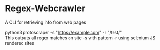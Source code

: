 # Regex-Webcrawler
A CLI for retrieving info from web pages<br/><br/>
python3 protoscraper -s "https://example.com" -r "/test/"<br/>
This outputs all regex matches on site -s with pattern -r using selenium JS rendered sites 